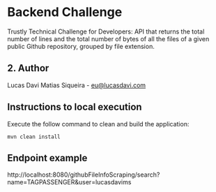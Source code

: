 # Backend Challenge
Trustly Technical Challenge for Developers: API that returns the total number of lines and the total number of bytes of all the files of a given public Github repository, grouped by file extension.

## 2. Author
Lucas Davi Matias Siqueira - eu@lucasdavi.com

## Instructions to local execution

Execute the follow command to clean and build the application:

```
mvn clean install 
```

## Endpoint example

http://localhost:8080/githubFileInfoScraping/search?name=TAGPASSENGER&user=lucasdavims